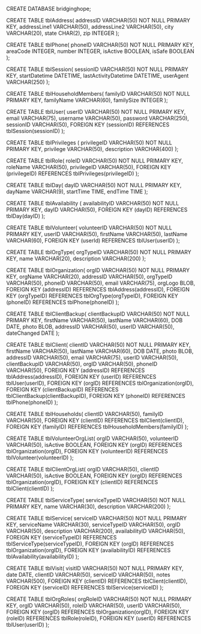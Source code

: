 CREATE DATABASE bridginghope;

CREATE TABLE tblAddress(
    addressID VARCHAR(50) NOT NULL PRIMARY KEY,
    addressLine1 VARCHAR(50),
    addressLine2 VARCHAR(50),
    city VARCHAR(20),
    state CHAR(2),
    zip INTEGER
);

CREATE TABLE tblPhone(
    phoneID VARCHAR(50) NOT NULL PRIMARY KEY,
    areaCode INTEGER,
    number INTEGER,
    isActive BOOLEAN,
    isSafe BOOLEAN
);

CREATE TABLE tblSession(
    sessionID VARCHAR(50) NOT NULL PRIMARY KEY,
    startDatetime DATETIME,
    lastActivityDatetime DATETIME,
    userAgent VARCHAR(250)
);

CREATE TABLE tblHouseholdMembers( 
    familyID VARCHAR(50) NOT NULL PRIMARY KEY, 
    familyName VARCHAR(60), 
    familySize INTEGER
    );

CREATE TABLE tblUser(
    userID VARCHAR(50) NOT NULL PRIMARY KEY,
    email VARCHAR(75),
    username VARCHAR(50),
    password VARCHAR(250),
    sessionID VARCHAR(50),
    FOREIGN KEY (sessionID) REFERENCES tblSession(sessionID)
    );

CREATE TABLE tblPrivileges (
    privilegeID VARCHAR(50) NOT NULL PRIMARY KEY,
    privilege VARCHAR(50),
    description VARCHAR(400)
    );

CREATE TABLE tblRole(
    roleID VARCHAR(50) NOT NULL PRIMARY KEY,
    roleName VARCHAR(50),
    privilegeID VARCHAR(50),
    FOREIGN KEY (privilegeID) REFERENCES tblPrivileges(privilegeID)
    );

CREATE TABLE tblDay(
    dayID VARCHAR(50) NOT NULL PRIMARY KEY,
    dayName VARCHAR(9),
    startTime TIME,
    endTime TIME
    );

CREATE TABLE tblAvailability (
    availabilityID VARCHAR(50) NOT NULL PRIMARY KEY,
    dayID VARCHAR(50),
    FOREIGN KEY (dayID) REFERENCES tblDay(dayID)
    );

CREATE TABLE tblVolunteer(
    volunteerID VARCHAR(50) NOT NULL PRIMARY KEY,
    userID VARCHAR(50),
    firstName VARCHAR(50),
    lastName VARCHAR(60),
    FOREIGN KEY (userId) REFERENCES tblUser(userID)
    );

CREATE TABLE tblOrgType(
    orgTypeID VARCHAR(50) NOT NULL PRIMARY KEY,
    name VARCHAR(20),
    description VARCHAR(200)
    );

CREATE TABLE tblOrganization(
    orgID VARCHAR(50) NOT NULL PRIMARY KEY,
    orgName VARCHAR(20),
    addressID VARCHAR(50),
    orgTypeID VARCHAR(50),
    phoneID VARCHAR(50),
    email VARCHAR(75),
    orgLogo BLOB,
    FOREIGN KEY (addressID) REFERENCES tblAddress(addressID),
    FOREIGN KEY (orgTypeID) REFERENCES tblOrgType(orgTypeID),
    FOREIGN KEY (phoneID) REFERENCES tblPhone(phoneID)
    );

CREATE TABLE tblClientBackup( 
    clientBackupID VARCHAR(50) NOT NULL PRIMARY KEY, 
    firstName VARCHAR(50), 
    lastName VARCHAR(60), 
    DOB DATE, 
    photo BLOB, 
    addressID VARCHAR(50), 
    userID VARCHAR(50),
    dateChanged DATE
    );

CREATE TABLE tblClient( 
    clientID VARCHAR(50) NOT NULL PRIMARY KEY, 
    firstName VARCHAR(50), 
    lastName VARCHAR(60), 
    DOB DATE, 
    photo BLOB, 
    addressID VARCHAR(50), 
    email VARCHAR(75),
    userID VARCHAR(50),
    clientBackupID VARCHAR(50),
    orgID VARCHAR(50),
    phoneID VARCHAR(50),
    FOREIGN KEY (addressID) REFERENCES tblAddress(addressID),
    FOREIGN KEY (userID) REFERENCES tblUser(userID),
    FOREIGN KEY (orgID) REFERENCES tblOrganization(orgID),
    FOREIGN KEY (clientBackupID) REFERENCES tblClientBackup(clientBackupID),
    FOREIGN KEY (phoneID) REFERENCES tblPhone(phoneID)
    );

CREATE TABLE tblHouseholds( 
    clientID VARCHAR(50),
    familyID VARCHAR(50),
    FOREIGN KEY (clientID) REFERENCES tblClient(clientID),
    FOREIGN KEY (familyID) REFERENCES tblHouseholdMembers(familyID)
    );

CREATE TABLE tblVolunteerOrgList(
    orgID VARCHAR(50),
    volunteerID VARCHAR(50),
    isActive BOOLEAN,
    FOREIGN KEY (orgID) REFERENCES tblOrganization(orgID),
    FOREIGN KEY (volunteerID) REFERENCES tblVolunteer(volunteerID)
);

CREATE TABLE tblClientOrgList(
    orgID VARCHAR(50),
    clientID VARCHAR(50),
    isActive BOOLEAN,
    FOREIGN KEY (orgID) REFERENCES tblOrganization(orgID),
    FOREIGN KEY (clientID) REFERENCES tblClient(clientID)
);

CREATE TABLE tblServiceType(
    serviceTypeID VARCHAR(50) NOT NULL PRIMARY KEY,
    name VARCHAR(30),
    description VARCHAR(200)
);

CREATE TABLE tblService(
    serviceID VARCHAR(50) NOT NULL PRIMARY KEY,
    serviceName VARCHAR(30),
    serviceTypeID VARCHAR(50),
    orgID VARCHAR(50),
    description VARCHAR(200),
    availabilityID VARCHAR(50),
    FOREIGN KEY (serviceTypeID) REFERENCES tblServiceType(serviceTypeID),
    FOREIGN KEY (orgID) REFERENCES tblOrganization(orgID),
    FOREIGN KEY (availabilityID) REFERENCES tblAvailability(availabilityID)
);

CREATE TABLE tblVisit(
    visitID VARCHAR(50) NOT NULL PRIMARY KEY,
    date DATE,
    clientID VARCHAR(50),
    serviceID VARCHAR(50),
    notes VARCHAR(500),
    FOREIGN KEY (clientID) REFERENCES tblClient(clientID),
    FOREIGN KEY (serviceID) REFERENCES tblService(serviceID)
);

CREATE TABLE tblOrgRoles(
    orgRoleID VARCHAR(50) NOT NULL PRIMARY KEY,
    orgID VARCHAR(50),
    roleID VARCHAR(50),
    userID VARCHAR(50),
    FOREIGN KEY (orgID) REFERENCES tblOrganization(orgID),
    FOREIGN KEY (roleID) REFERENCES tblRole(roleID),
    FOREIGN KEY (userID) REFERENCES tblUser(userID)
);
